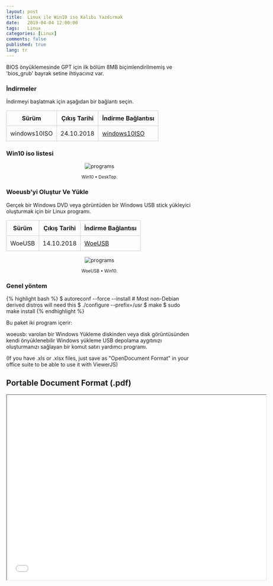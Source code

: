 ```yaml
---
layout: post
title:  Linux ile Win10 iso Kalıbı Yazdırmak
date:   2019-04-04 12:00:00
tags:   Linux
categories: [Linux]
comments: false
published: true
lang: tr
---
```


<link rel="stylesheet" href="https://maxcdn.bootstrapcdn.com/bootstrap/3.3.7/css/bootstrap.min.css">
<!-- Opsiyonel tema -->
<link rel="stylesheet" href="https://maxcdn.bootstrapcdn.com/bootstrap/3.3.7/css/bootstrap-theme.min.css">


BIOS önyüklemesinde GPT için ilk bölüm 8MB biçimlendirilmemiş ve 'bios_grub' bayrak setine ihtiyacınız var.


### İndirmeler

İndirmeyi başlatmak için aşağıdan bir bağlantı seçin. 


| Sürüm                  |  Çıkış Tarihi |  İndirme Bağlantısı |
|------------------------|---------------|---------------------|
| windows10ISO         |  24.10.2018   |  [windows10ISO](https://www.microsoft.com/TR-TR/software-download/windows10ISO)|




### Win10 iso listesi

<div class='pull-right alert alert-warning' style="margin: 15px; text-align: center;">
  <img src="{{ site.baseurl }}/assets/usbwriter/woeusb.png" alt="programs" class="resize" />
  <p><small>Win10 &bull; DeskTop.</small></p>
</div>



### Woeusb'yi Oluştur Ve Yükle

Gerçek bir Windows DVD veya görüntüden bir Windows USB stick yükleyici oluşturmak için bir Linux programı.


| Sürüm                  |  Çıkış Tarihi |  İndirme Bağlantısı |
|------------------------|---------------|---------------------|
| WoeUSB         |  14.10.2018   |  [WoeUSB](https://github.com/slacka/WoeUSB)|




<div class='pull-right alert alert-warning' style="margin: 15px; text-align: center;">
  <img src="https://raw.githubusercontent.com/slacka/WoeUSB/master/dev/woeusbgui-screenshot.png" alt="programs" class="resize" />
  <p><small>WoeUSB &bull; Win10.</small></p>
</div>

### Genel yöntem

{% highlight bash %}
$ autoreconf --force --install # Most non-Debian derived distros will need this
$ ./configure --prefix=/usr
$ make
$ sudo make install
{% endhighlight %}


Bu paket iki program içerir:

woeusb: varolan bir Windows Yükleme diskinden veya disk görüntüsünden kendi önyüklenebilir Windows yükleme USB depolama aygıtınızı oluşturmanızı sağlayan bir komut satırı yardımcı programı.

<style>
img.resize {
  max-width:100%;
  max-height:100%;
}
</style>
 

<html>
        <title>Table Example</title>
        <style>
            table {
                border-collapse: collapse;
                width: 100%;
            }
            th, td {
                border: 1px solid #ccc;
                padding: 10px;
            }
            table.alt tr:nth-child(even) {
                background-color: #eee;
            }
            table.alt tr:nth-child(odd) {
                background-color: #fff;
            }            
        </style>
 </html> 

<script src="https://ajax.googleapis.com/ajax/libs/jquery/1.11.2/jquery.min.js"></script> 
<script src="https://maxcdn.bootstrapcdn.com/bootstrap/3.3.7/js/bootstrap.min.js"></script>


<p>(If you have .xls or .xlsx files, just save as &quot;OpenDocument Format&quot; in your office suite to be able to use it with ViewerJS)</p>
<h2 id="portable-document-format-pdf-">Portable Document Format (.pdf)</h2>
<iframe src = "/ViewerJS/#../demodoc.pdf" width='700' height='500' allowfullscreen webkitallowfullscreen></iframe>
